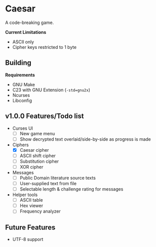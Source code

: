 # Caesar

A code-breaking game.

**Current Limitations**
- ASCII only
- Cipher keys restricted to 1 byte

## Building

**Requirements**
- GNU Make
- C23 with GNU Extension (`-std=gnu2x`)
- Ncurses
- Libconfig

## v1.0.0 Features/Todo list

- Curses UI
  - [ ] New game menu
  - [ ] Show decrypted text overlaid/side-by-side as progress is made
- Ciphers
  - [x] Caesar cipher
  - [ ] ASCII shift cipher
  - [ ] Substitution cipher
  - [ ] XOR cipher
- Messages
  - [ ] Public Domain literature source texts
  - [ ] User-supplied text from file
  - [ ] Selectable length & challenge rating for messages
- Helper tools
  - [ ] ASCII table
  - [ ] Hex viewer
  - [ ] Frequency analyzer

## Future Features

- UTF-8 support

